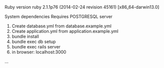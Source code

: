 Ruby version
ruby 2.1.1p76 (2014-02-24 revision 45161) [x86_64-darwin13.0]

System dependencies
Requires POSTGRESQL server

1. Create database.yml from database.example.yml
2. Create application.yml from application.example.yml
2. bundle install
3. bundle exec db setup
3. bundle exec rails server
4. in browser: localhost:3000



…
